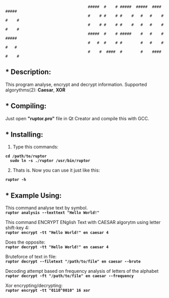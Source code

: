                                         #####  #    # #####  #####  ####  #####
                                        #    # #    # #    #   #   #    # #    #
                                        #    # #    # #    #   #   #    # #    #
                                        #####  #    # #####    #   #    # ##### 
                                        #   #  #    # #        #   #    # #   # 
                                        #    #  ####  #        #    ####  #    #
<h2>* Description:</h2>

This program analyse, encrypt and decrypt information.
Supported algorythms(2): <b>Caesar</b>, <b>XOR</b>

<h2>* Compiling:</h2>

Just open <b>"ruptor.pro"</b> file in Qt Creator and compile this with GCC.

<h2>* <b>Installing:</b></h2>

1) Type this commands:
  
<b>``` cd /path/to/ruptor ```<br>
```  sudo ln -s ./ruptor /usr/bin/ruptor```</b>

2) Thats is. Now you can use it just like this:<br> 

<b>```ruptor -h```</b>
  
<h2>* Example Using: </h2>

This command analyse text by symbol.<br>
<b>```ruptor analysis --texttext "Hello World!"```</b>

This command ENCRYPT ENglish Text with CAESAR algorytm using letter shift-key 4:<br>
<b>```ruptor encrypt -tt "Hello World!" en caesar 4```</b>

Does the opposite:<br>
<b>```ruptor decrypt -tt "Hello World!" en caesar 4```</b>
  
Bruteforce of text in file:<br>
<b>```ruptor decrypt --filetext "/path/to/file" en caesar --brute```</b>

Decoding attempt based on frequency analysis of letters of the alphabet<br>
<b>```ruptor decrypt -ft "/path/to/file" en caesar --frequency```</b>


Xor encrypting/decrypting:<br>
<b>```ruptor encrypt -tt "0110^0010" 16 xor```</b>
